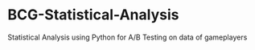 # BCG-Statistical-Analysis
Statistical Analysis using Python for A/B Testing on data of gameplayers 
